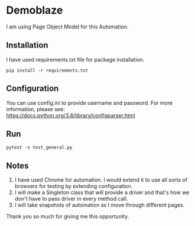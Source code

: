 # Demoblaze
I am using Page Object Model for this Automation.

## Installation
I have used requirements.txt file for package installation. 
```
pip install -r requirements.txt
```

## Configuration
You can use config.ini to provide username and password. 
For more information, please see: https://docs.python.org/3.8/library/configparser.html

## Run
```
pytest -s test_general.py
```

## Notes
1. I have used Chrome for automation. I would extend it to use all sorts of browsers 
for testing by extending configuration. 
2. I will make a Singleton class that will provide a driver and that's how
we don't have to pass driver in every method call.
3. I will take snapshots of automation as I move through different pages.


Thank you so much for giving me this opportunity.
